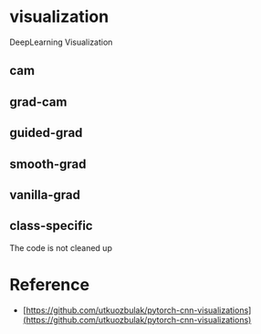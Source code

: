 # visualization
DeepLearning Visualization

## cam

## grad-cam

## guided-grad

## smooth-grad

## vanilla-grad

## class-specific

The code is not cleaned up

# Reference
- [https://github.com/utkuozbulak/pytorch-cnn-visualizations](https://github.com/utkuozbulak/pytorch-cnn-visualizations)

